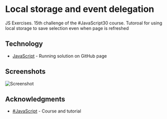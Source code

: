 # Local storage and event delegation

JS Exercises. 15th challenge of the #JavaScript30 course. Tutoroal for using local storage to save selection even when page is refreshed

## Technology

* [JavaScript](https://kmthorsnes.github.io/15-localstorage-and-event-delegation/settings/) - Running solution on GitHub page

## Screenshots
![Screenshot](https://github.com/kmthorsnes/15-localstorage-and-event-delegation/blob/master/screenshots/gif1.gif?raw=true "Optional title")

## Acknowledgments

* [#JavaScript](https://javascript30.com/) - Course and tutorial